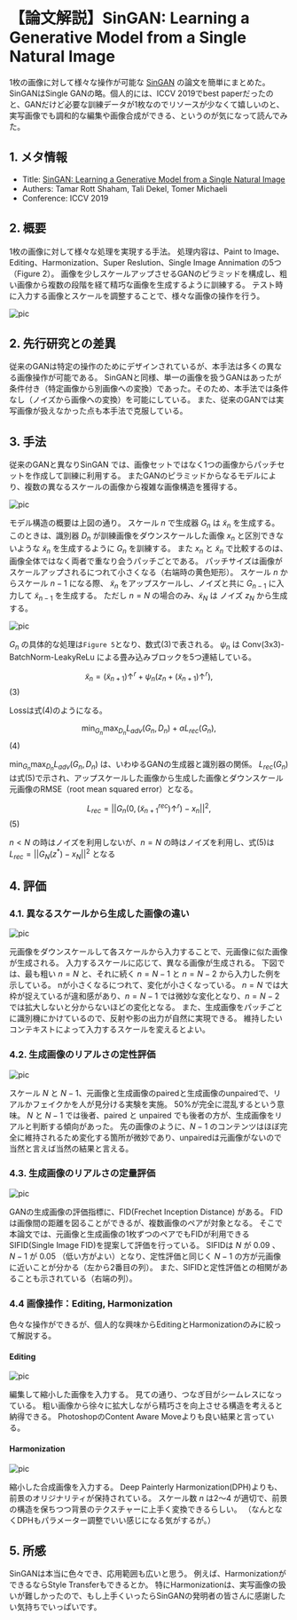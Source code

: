 # 【論文解説】SinGAN: Learning a Generative Model from a Single Natural Image

1枚の画像に対して様々な操作が可能な [SinGAN](https://arxiv.org/abs/1905.01164) の論文を簡単にまとめた。SinGANはSingle GANの略。個人的には、ICCV 2019でbest paperだったのと、GANだけど必要な訓練データが1枚なのでリソースが少なくて嬉しいのと、実写画像でも調和的な編集や画像合成ができる、というのが気になって読んでみた。

## 1. メタ情報
- Title: [SinGAN: Learning a Generative Model from a Single Natural Image](https://arxiv.org/abs/1905.01164)
- Authers:  Tamar Rott Shaham, Tali Dekel, Tomer Michaeli
- Conference: ICCV 2019

## 2. 概要
1枚の画像に対して様々な処理を実現する手法。
処理内容は、Paint to Image、Editing、Harmonization、Super Reslution、Single Image Annimation の5つ（Figure 2）。
画像を少しスケールアップさせるGANのピラミッドを構成し、粗い画像から複数の段階を経て精巧な画像を生成するように訓練する。
テスト時に入力する画像とスケールを調整することで、様々な画像の操作を行う。

![pic](./images/fig2.png)


## 2. 先行研究との差異
従来のGANは特定の操作のためにデザインされているが、本手法は多くの異なる画像操作が可能である。
SinGANと同様、単一の画像を扱うGANはあったが条件付き（特定画像から別画像への変換）であった。そのため、本手法では条件なし（ノイズから画像への変換）を可能にしている。
また、従来のGANでは実写画像が扱えなかった点も本手法で克服している。

## 3. 手法

従来のGANと異なりSinGAN では、画像セットではなく1つの画像からパッチセットを作成して訓練に利用する。
またGANのピラミッドからなるモデルにより、複数の異なるスケールの画像から複雑な画像構造を獲得する。


![pic](./images/fig4.png)


モデル構造の概要は上図の通り。
スケール $n$ で生成器 $G_n$ は $\tilde{x}_n$ を生成する。
このときは、識別器 $D_n$ が訓練画像をダウンスケールした画像 $x_n$ と区別できないような $\tilde{x}_n$ を生成するように $G_n$ を訓練する。
また $x_n$ と $\tilde{x}_n$ で比較するのは、画像全体ではなく両者で重なり会うパッチごとである。
パッチサイズは画像がスケールアップされるにつれて小さくなる（右端時の黄色矩形）。
スケール $n$ からスケール $n-1$ になる際、 $\tilde{x}_n$ をアップスケールし、ノイズと共に $G_{n-1}$ に入力して $\tilde{x}_{n-1}$ を生成する。
ただし $n=N$ の場合のみ、$\tilde{x}_N$ は ノイズ $z_N$ から生成する。

![pic](./images/fig5.png)

$G_n$ の具体的な処理は`Figure 5`となり、数式(3)で表される。
$ψ_n$ は Conv(3x3)-BatchNorm-LeakyReLu による畳み込みブロックを5つ連結している。

$$ \tilde{x}_n = (\tilde{x}_{n+1})↑^r + ψ_n(z_n+(\tilde{x}_{n+1})↑^r), $$ (3)

Lossは式(4)のようになる。

$$ \min_{G_n} \max_{D_n} L_{adv}(G_n, D_n) + αL_{rec}(G_n), $$ (4)

$\min_{G_n} \max_{D_n} L_{adv}(G_n, D_n)$ は、いわゆるGANの生成器と識別器の関係。
$L_{rec}(G_n)$は式(5)で示され、アップスケールした画像から生成した画像とダウンスケール元画像のRMSE（root mean squared error）となる。

$$ L_{rec} = || G_n(0,(\tilde{x}^{rec}_{n+1}) ↑^r) − x_n ||^2, $$ (5)

$n<N$ の時はノイズを利用しないが、$n=N$ の時はノイズを利用し、式(5)は $L_{rec} = || G_N(z^*) − x_N ||^2$ となる


## 4. 評価

### 4.1. 異なるスケールから生成した画像の違い

![pic](./images/fig8.png)

元画像をダウンスケールして各スケールから入力することで、元画像に似た画像が生成される。
入力するスケールに応じて、異なる画像が生成される。
下図では、最も粗い $n=N$ と、それに続く $n=N-1$ と $n=N-2$ から入力した例を示している。
nが小さくなるにつれて、変化が小さくなっている。
$n=N$ では大枠が捉えているが違和感があり、$n=N-1$ では微妙な変化となり、$n=N-2$ では拡大しないと分からないほどの変化となる。
また、生成画像をパッチごとに識別機にかけているので、反射や影の出力が自然に実現できる。
維持したいコンテキストによって入力するスケールを変えるとよい。

### 4.2. 生成画像のリアルさの定性評価

![pic](./images/table1.png)

スケール $N$ と $N-1$、元画像と生成画像のpairedと生成画像のunpairedで、リアルかフェイクかを人が見分ける実験を実施。
50%が完全に混乱するという意味。
$N$ と $N-1$ では後者、paired と unpaired でも後者の方が、生成画像をリアルと判断する傾向があった。
先の画像のように、$N-1$ のコンテンツはほぼ完全に維持されるため変化する箇所が微妙であり、unpairedは元画像がないので当然と言えば当然の結果と言える。

### 4.3. 生成画像のリアルさの定量評価

![pic](./images/table2.png)

GANの生成画像の評価指標に、FID(Frechet Inception Distance) がある。
FIDは画像間の距離を図ることができるが、複数画像のペアが対象となる。
そこで本論文では、元画像と生成画像の1枚ずつのペアでもFIDが利用できるSIFID(Single Image FID)を提案して評価を行っている。
SIFIDは $N$ が 0.09 、 $N-1$ が 0.05 （低い方がよい）となり、定性評価と同じく $N-1$ の方が元画像に近いことが分かる（左から2番目の列）。
また、SIFIDと定性評価との相関があることも示されている（右端の列）。

### 4.4 画像操作：Editing, Harmonization

色々な操作ができるが、個人的な興味からEditingとHarmonizationのみに絞って解説する。

#### Editing

![pic](./images/fig12.png)

編集して縮小した画像を入力する。
見ての通り、つなぎ目がシームレスになっている。
粗い画像から徐々に拡大しながら精巧さを向上させる構造を考えると納得できる。
PhotoshopのContent Aware Moveよりも良い結果と言っている。

#### Harmonization

![pic](./images/fig13.png)

縮小した合成画像を入力する。
Deep Painterly Harmonization(DPH)よりも、前景のオリジナリティが保持されている。
スケール数 $n$ は2～4 が適切で、前景の構造を保ちつつ背景のテクスチャーに上手く変換できるらしい。
（なんとなくDPHもパラメーター調整でいい感じになる気がするが。）

## 5. 所感
SinGANは本当に色々でき、応用範囲も広いと思う。
例えば、HarmonizationができるならStyle Transferもできるとか。
特にHarmonizationは、実写画像の扱いが難しかったので、もし上手くいったらSinGANの発明者の皆さんに感謝したい気持ちでいっぱいです。
